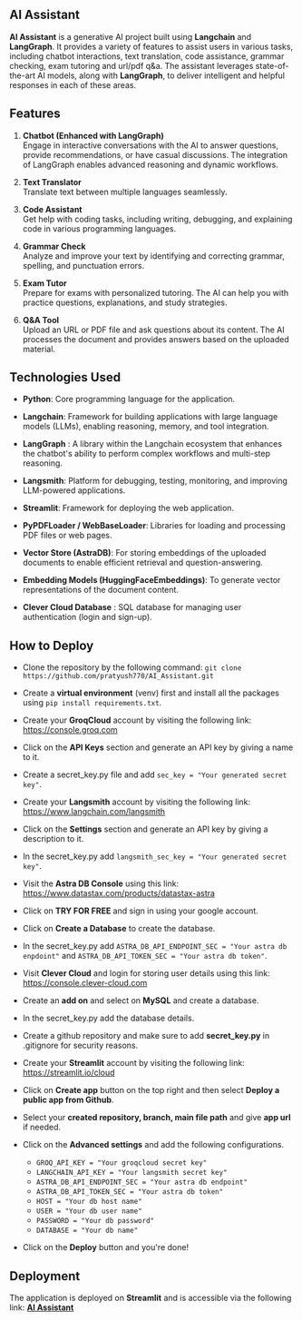 ## AI Assistant
**AI Assistant** is a generative AI project built using **Langchain** and **LangGraph**. It provides a variety of features to assist users in various tasks, including chatbot interactions, text translation, code assistance, grammar checking, exam tutoring and url/pdf q&a. The assistant leverages state-of-the-art AI models, along with **LangGraph**, to deliver intelligent and helpful responses in each of these areas.
## Features
1. **Chatbot (Enhanced with LangGraph)**  
   Engage in interactive conversations with the AI to answer questions, provide recommendations, or have casual discussions. The integration of LangGraph enables advanced reasoning and dynamic workflows.
     
2. **Text Translator**  
   Translate text between multiple languages seamlessly.
3. **Code Assistant**  
   Get help with coding tasks, including writing, debugging, and explaining code in various programming languages.
4. **Grammar Check**  
   Analyze and improve your text by identifying and correcting grammar, spelling, and punctuation errors.
5. **Exam Tutor**  
   Prepare for exams with personalized tutoring. The AI can help you with practice questions, explanations, and study strategies.
6. **Q&A Tool**  
   Upload an URL or PDF file and ask questions about its content. The AI processes the document and provides answers based on the uploaded material.
## Technologies Used  
- **Python**: Core programming language for the application.
  
- **Langchain**: Framework for building applications with large language models (LLMs), enabling reasoning, memory, and tool integration.
- **LangGraph** : A library within the Langchain ecosystem that enhances the chatbot's ability to perform complex workflows and multi-step reasoning.
- **Langsmith**: Platform for debugging, testing, monitoring, and improving LLM-powered applications.
- **Streamlit**: Framework for deploying the web application.
- **PyPDFLoader / WebBaseLoader**: Libraries for loading and processing PDF files or web pages.
- **Vector Store (AstraDB)**: For storing embeddings of the uploaded documents to enable efficient retrieval and question-answering.
- **Embedding Models (HuggingFaceEmbeddings)**: To generate vector representations of the document content.
- **Clever Cloud Database** : SQL database for managing user authentication (login and sign-up).
## How to Deploy
- Clone the repository by the following command: `git clone https://github.com/pratyush770/AI_Assistant.git`
  
- Create a **virtual environment** (venv) first and install all the packages using `pip install requirements.txt`.
- Create your **GroqCloud** account by visiting the following link: https://console.groq.com
- Click on the **API Keys** section and generate an API key by giving a name to it.
- Create a secret_key.py file and add `sec_key = "Your generated secret key"`.
- Create your **Langsmith** account by visiting the following link: https://www.langchain.com/langsmith
- Click on the **Settings** section and generate an API key by giving a description to it.
- In the secret_key.py add `langsmith_sec_key = "Your generated secret key"`.
- Visit the **Astra DB Console** using this link: https://www.datastax.com/products/datastax-astra
- Click on **TRY FOR FREE** and sign in using your google account.
- Click on **Create a Database** to create the database.
- In the secret_key.py add `ASTRA_DB_API_ENDPOINT_SEC = "Your astra db enpdoint"` and `ASTRA_DB_API_TOKEN_SEC = "Your astra db token"`.
- Visit **Clever Cloud** and login for storing user details using this link: https://console.clever-cloud.com
- Create an **add on** and select on **MySQL** and create a database.
- In the secret_key.py add the database details.
- Create a github repository and make sure to add **secret_key.py** in .gitignore for security reasons.
- Create your **Streamlit** account by visiting the following link: https://streamlit.io/cloud
- Click on **Create app** button on the top right and then select **Deploy a public app from Github**.
- Select your **created repository, branch, main file path** and give **app url** if needed.
- Click on the **Advanced settings** and add the following configurations.
  - `GROQ_API_KEY = "Your groqcloud secret key"`
  - `LANGCHAIN_API_KEY = "Your langsmith secret key"`
  - `ASTRA_DB_API_ENDPOINT_SEC = "Your astra db endpoint"`
  - `ASTRA_DB_API_TOKEN_SEC = "Your astra db token"`
  - `HOST = "Your db host name"`
  - `USER = "Your db user name"`
  - `PASSWORD = "Your db password"`
  - `DATABASE = "Your db name"`
- Click on the **Deploy** button and you're done!
    
## Deployment  
The application is deployed on **Streamlit** and is accessible via the following link: **[AI Assistant](https://ai-assistant-python.streamlit.app/)**
